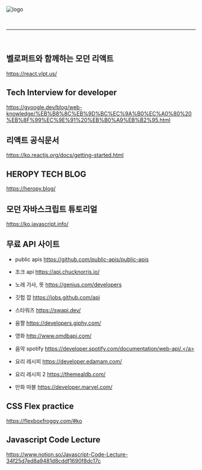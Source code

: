 ![logo](https://img1.daumcdn.net/thumb/R1280x0/?scode=mtistory2&fname=https%3A%2F%2Fblog.kakaocdn.net%2Fdn%2Fcmz4hH%2Fbtq8R0lH1hL%2FX4kbpt6bsMGrCgMSUf3q8K%2Ftfile.ico)

<br>

---

<br>


## 벨로퍼트와 함께하는 모던 리액트
<a  href="https://react.vlpt.us/" target="_blank">https://react.vlpt.us/</a>

## Tech Interview for developer
<a  href="https://gyoogle.dev/blog/web-knowledge/%EB%B8%8C%EB%9D%BC%EC%9A%B0%EC%A0%80%20%EB%8F%99%EC%9E%91%20%EB%B0%A9%EB%B2%95.html" target="_blank">https://gyoogle.dev/blog/web-knowledge/%EB%B8%8C%EB%9D%BC%EC%9A%B0%EC%A0%80%20%EB%8F%99%EC%9E%91%20%EB%B0%A9%EB%B2%95.html</a>


## 리액트 공식문서 
<a  href="https://ko.reactjs.org/docs/getting-started.html" target="_blank">https://ko.reactjs.org/docs/getting-started.html</a>


## HEROPY TECH BLOG
<a  href="https://heropy.blog/" target="_blank">https://heropy.blog/</a>


## 모던 자바스크립트 튜토리얼
<a  href="https://ko.javascript.info/" target="_blank">https://ko.javascript.info/</a>


## 무료 API 사이트
- public apis
<a  href="https://github.com/public-apis/public-apis" target="_blank">https://github.com/public-apis/public-apis</a>


- 조크 api
<a  href="https://api.chucknorris.io/" target="_blank">https://api.chucknorris.io/</a>


- 노래 가사, 뜻
<a  href="https://genius.com/developers" target="_blank">https://genius.com/developers</a>


- 깃헙 잡
<a  href="https://jobs.github.com/api" target="_blank">https://jobs.github.com/api</a>


- 스타워즈
<a  href="https://swapi.dev/" target="_blank">https://swapi.dev/</a>


- 움짤
<a  href="https://developers.giphy.com/" target="_blank">https://developers.giphy.com/</a>


- 영화
<a  href="http://www.omdbapi.com/" target="_blank">http://www.omdbapi.com/</a>


- 음악 spotify
<a  href="https://developer.spotify.com/documentation/web-api/" target="_blank">https://developer.spotify.com/documentation/web-api/.</a>


- 요리 레시피
<a  href="https://developer.edamam.com/" target="_blank">https://developer.edamam.com/</a>


- 요리 레시피 2
<a  href="https://themealdb.com/" target="_blank">https://themealdb.com/</a>


- 만화 마블
<a  href="https://developer.marvel.com/" target="_blank">https://developer.marvel.com/</a>

## CSS Flex practice
<a  href="https://flexboxfroggy.com/#ko" target="_blank">https://flexboxfroggy.com/#ko</a>
 

## Javascript Code Lecture
<a  href="https://www.notion.so/Javascript-Code-Lecture-34f25d7ed8a9481d8cddf1690f8dc17c" target="_blank">https://www.notion.so/Javascript-Code-Lecture-34f25d7ed8a9481d8cddf1690f8dc17c</a>